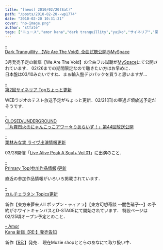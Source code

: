 ```yaml
---
title: "[news] 2010/02/20(Sat)"
path: "/posts/2010-02-20--wp1774"
date: "2010-02-20 10:31:31"
cover: "no-image.png"
author: "stfate"
tags: ["ニュース","amor kana","dark tranquillity","yuiko","サイネリア","栗林みな実","片霧烈火","葉月ゆら"]
---
```


<style type="text/css">
<!--
p {white-space: pre-wrap};
-->
</style>

<a class="topics" href="http://www.darktranquillity.com/realindex.html" target="_blank">- Dark Tranquillity 【We Are The Void】全曲試聴公開@MySpace</a>
<div class="news">3月発売予定の新譜【We Are The Void】の全曲フル試聴が<a href="http://www.myspace.com/dtofficial" target="_blank">MySpace</a>にて公開されています．
02/26までの期間限定なので聴きたい方はお早めに．
<div id="talk">日本盤は03/10みたいですね．まぁ輸入盤デジパックを買うと思いますが…</div></div>

<a class="topics" href="http://cineraria-tfs.net/" target="_blank">- 第2回サイネリア Topちょっと更新</a>
<div class="news">WEBラジオのテスト放送予定がちょっと更新．02/21(日)の昼過ぎ頃放送予定だそうです．</div>

<a class="topics" href="http://www.nyanhour.com/" target="_blank">- CLOSED/UNDERGROUND 「片霧烈火のにゃんこっこアワー☆りあらいず！」第44回放送公開</a>
<div class="news"></div>

<a class="topics" href="http://kuribayashi-minami.jp/information/index.html" target="_blank">- 栗林みな実 ライヴ出演情報更新</a>
<div class="news">03/28開催「<a href="http://blog.excite.co.jp/live-alive-peakasoul/" target="_blank">Live Alive Peak A Soul+ Vol.01</a>」に出演のこと．</div>

<a class="topics" href="http://primary-yuiko.com/" target="_blank">- Primary Top(参加作品情報)更新</a>
<div class="news">直近の参加作品情報がいろいろ掲載されています．</div>

<a class="topics" href="http://hatukiyura.sakura.ne.jp/" target="_blank">- カルチェラタン Topics更新</a>
<div class="news">新作【東方来夢来人Ⅱ ポップン・ティアラ】【東方幻想奇談 ～闇色硝子～】の予約がホワイトキャンバスとD-STAGEにて開始されています．
特設ページは02/25頃オープン予定とのこと．</div>

<a class="topics" href="http://amorkana.jp/" target="_blank">- Amor Kana 新譜【RE:】発売告知</a>
<div class="news">新作【<a href="http://re.amorkana.jp/" target="_blank">RE:</a>】発売．
現在Muzie shopととらのあなにて取り扱い中．</div>